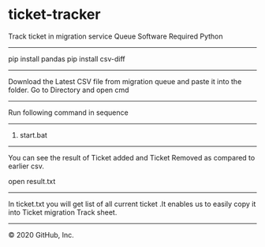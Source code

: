 # ticket-tracker
Track ticket in migration service Queue 
Software Required Python

***************************
pip install pandas 
pip install csv-diff

***************************

Download the Latest CSV file from migration queue and paste it into the folder.
Go to Directory and open cmd 

*********************************************
Run following command in sequence 
*********************************************
1. start.bat
*********************************************

You can see the result of Ticket added and Ticket Removed as compared to earlier csv.

open result.txt

**********************************************
In ticket.txt you will get list of all current ticket .It enables us to easily copy 
it into Ticket migration Track sheet.

**********************************************
© 2020 GitHub, Inc.
